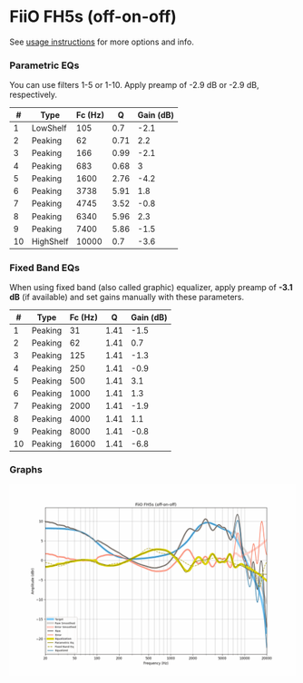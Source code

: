 # FiiO FH5s (off-on-off)
See [usage instructions](https://github.com/jaakkopasanen/AutoEq#usage) for more options and info.

### Parametric EQs
You can use filters 1-5 or 1-10. Apply preamp of -2.9 dB or -2.9 dB, respectively.

|   # | Type      |   Fc (Hz) |    Q |   Gain (dB) |
|-----|-----------|-----------|------|-------------|
|   1 | LowShelf  |       105 | 0.7  |        -2.1 |
|   2 | Peaking   |        62 | 0.71 |         2.2 |
|   3 | Peaking   |       166 | 0.99 |        -2.1 |
|   4 | Peaking   |       683 | 0.68 |         3   |
|   5 | Peaking   |      1600 | 2.76 |        -4.2 |
|   6 | Peaking   |      3738 | 5.91 |         1.8 |
|   7 | Peaking   |      4745 | 3.52 |        -0.8 |
|   8 | Peaking   |      6340 | 5.96 |         2.3 |
|   9 | Peaking   |      7400 | 5.86 |        -1.5 |
|  10 | HighShelf |     10000 | 0.7  |        -3.6 |

### Fixed Band EQs
When using fixed band (also called graphic) equalizer, apply preamp of **-3.1 dB** (if available) and set gains manually with these parameters.

|   # | Type    |   Fc (Hz) |    Q |   Gain (dB) |
|-----|---------|-----------|------|-------------|
|   1 | Peaking |        31 | 1.41 |        -1.5 |
|   2 | Peaking |        62 | 1.41 |         0.7 |
|   3 | Peaking |       125 | 1.41 |        -1.3 |
|   4 | Peaking |       250 | 1.41 |        -0.9 |
|   5 | Peaking |       500 | 1.41 |         3.1 |
|   6 | Peaking |      1000 | 1.41 |         1.3 |
|   7 | Peaking |      2000 | 1.41 |        -1.9 |
|   8 | Peaking |      4000 | 1.41 |         1.1 |
|   9 | Peaking |      8000 | 1.41 |        -0.8 |
|  10 | Peaking |     16000 | 1.41 |        -6.8 |

### Graphs
![](./FiiO%20FH5s%20(off-on-off).png)
